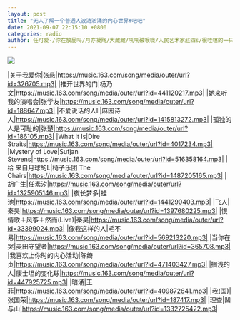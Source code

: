 ```yaml
---
layout: post
title: "无人了解一个普通人波涛汹涌的内心世界#吧吧"
date: 2021-09-07 22:15:10 +0800
categories: radio
author: 任可爱-/你在放屁吗/月亦凝殇/大藏藏/吼吼破喉咙/人民艺术家赵四s/很哇噻的一只熊
---
```

![]({{site.baseurl}}/images/cover_20210907.jpg)

|关于我爱你|张悬|https://music.163.com/song/media/outer/url?id=326705.mp3|
|推开世界的门|杨乃文|https://music.163.com/song/media/outer/url?id=441120217.mp3|
|她来听我的演唱会|张学友|https://music.163.com/song/media/outer/url?id=188647.mp3|
|不爱说话的人Ⅱ|麻园诗人|https://music.163.com/song/media/outer/url?id=1415813272.mp3|
|孤独的人是可耻的|张楚|https://music.163.com/song/media/outer/url?id=186105.mp3|
|What It Is|Dire Straits|https://music.163.com/song/media/outer/url?id=4017234.mp3|
|Mystery of Love|Sufjan Stevens|https://music.163.com/song/media/outer/url?id=516358164.mp3|
|给 来自月球的L|椅子乐团 The Chairs|https://music.163.com/song/media/outer/url?id=1487205165.mp3|
|胡广生|任素汐|https://music.163.com/song/media/outer/url?id=1325905146.mp3|
|夜长梦多|蛙池|https://music.163.com/song/media/outer/url?id=1441290403.mp3|
|飞人|秦昊|https://music.163.com/song/media/outer/url?id=1397680225.mp3|
|恨情歌＋风筝＋然而(Live)|秦昊|https://music.163.com/song/media/outer/url?id=33399024.mp3|
|像我这样的人|毛不易|https://music.163.com/song/media/outer/url?id=569213220.mp3|
|当你在哭|麦田守望者|https://music.163.com/song/media/outer/url?id=365708.mp3|
|我喜欢上你时的内心活动|陈绮贞|https://music.163.com/song/media/outer/url?id=471403427.mp3|
|搁浅的人|康士坦的变化球|https://music.163.com/song/media/outer/url?id=447925725.mp3|
|暗涌|王菲|https://music.163.com/song/media/outer/url?id=409872641.mp3|
|我(国)|张国荣|https://music.163.com/song/media/outer/url?id=187417.mp3|
|理查|凹与山|https://music.163.com/song/media/outer/url?id=1332725422.mp3|

